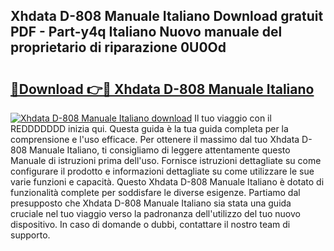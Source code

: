 ## Xhdata D-808 Manuale Italiano Download gratuit PDF - Part-y4q Italiano Nuovo manuale del proprietario di riparazione 0U0Od

# <h2><a href="http://dfcjk5p.blite.top/?on=Xhdata+D-808+Manuale+Italiano">🔗Download 👉🔴 Xhdata D-808 Manuale Italiano</a></h2>

[![Xhdata D-808 Manuale Italiano download](https://i.imgur.com/lujVjoI.png)](http://dfcjk5p.blite.top/?on=Xhdata+D-808+Manuale+Italiano)
Il tuo viaggio con il REDDDDDDD inizia qui. Questa guida è la tua guida completa per la comprensione e l'uso efficace. Per ottenere il massimo dal tuo Xhdata D-808 Manuale Italiano, ti consigliamo di leggere attentamente questo Manuale di istruzioni prima dell'uso. Fornisce istruzioni dettagliate su come configurare il prodotto e informazioni dettagliate su come utilizzare le sue varie funzioni e capacità. Questo Xhdata D-808 Manuale Italiano è dotato di funzionalità complete per soddisfare le diverse esigenze. Partiamo dal presupposto che Xhdata D-808 Manuale Italiano sia stata una guida cruciale nel tuo viaggio verso la padronanza dell'utilizzo del tuo nuovo dispositivo. In caso di domande o dubbi, contattare il nostro team di supporto.
